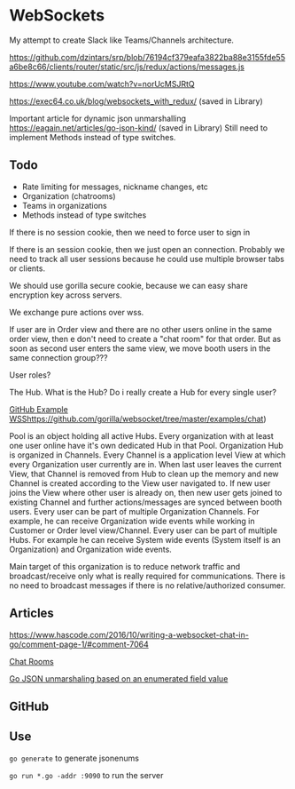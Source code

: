 # WebSockets

My attempt to create Slack like Teams/Channels architecture.

https://github.com/dzintars/srp/blob/76194cf379eafa3822ba88e3155fde55a6be8c66/clients/router/static/src/js/redux/actions/messages.js

https://www.youtube.com/watch?v=norUcMSJRtQ

https://exec64.co.uk/blog/websockets_with_redux/ (saved in Library)

Important article for dynamic json unmarshalling
https://eagain.net/articles/go-json-kind/ (saved in Library)
Still need to implement Methods instead of type switches.

## Todo

- Rate limiting for messages, nickname changes, etc
- Organization (chatrooms)
- Teams in organizations
- Methods instead of type switches

If there is no session cookie, then we need to force user to sign in

If there is an session cookie, then we just open an connection. Probably we need to track all user sessions because he could use multiple browser tabs or clients.

We should use gorilla secure cookie, because we can easy share encryption key across servers.

We exchange pure actions over wss.

If user are in Order view and there are no other users online in the same order view, then e don't need to create a "chat room" for that order. But as soon as
second user enters the same view, we move booth users in the same connection group???

User roles?

The Hub. What is the Hub? Do i really create a Hub for every single user?

[GitHub Example WSS]()https://github.com/gorilla/websocket/tree/master/examples/chat)

Pool is an object holding all active Hubs.
Every organization with at least one user online have it's own dedicated Hub in that Pool.
Organization Hub is organized in Channels.
Every Channel is a application level View at which every Organization user currently are in.
When last user leaves the current View, that Channel is removed from Hub to clean up the memory and new Channel is created according to the View user navigated to.
If new user joins the View where other user is already on, then new user gets joined to existing Channel and further actions/messages are synced between booth users.
Every user can be part of multiple Organization Channels. For example, he can receive Organization wide events while working in Customer or Order level view/Channel.
Every user can be part of multiple Hubs. For example he can receive System wide events (System itself is an Organization) and Organization wide events.

Main target of this organization is to reduce network traffic and broadcast/receive only what is really required for communications. There is no need to broadcast messages if there is no relative/authorized consumer.

## Articles

https://www.hascode.com/2016/10/writing-a-websocket-chat-in-go/comment-page-1/#comment-7064

[Chat Rooms](https://github.com/gorilla/websocket/issues/46#issuecomment-227906715)

[Go JSON unmarshaling based on an enumerated field value](https://eagain.net/articles/go-json-kind/)

## GitHub

## Use

`go generate` to generate jsonenums

`go run *.go -addr :9090` to run the server
